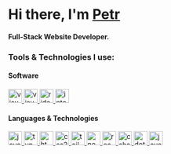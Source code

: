 # Hi there, I'm [Petr](https://dortwess.com/)

#### Full-Stack Website Developer.

### Tools & Technologies I use:

#### Software

<a href="https://code.visualstudio.com/" target="_blank" rel="noreferrer">
  <img src="https://cdn.dortwess.com/github/icons/visualstudiocode.png" alt="visualstudiocode" width="28px" height="28px">
</a>
<a href="https://visualstudio.microsoft.com/" target="_blank" rel="noreferrer">
  <img src="https://cdn.dortwess.com/github/icons/visualstudio.png" alt="visualstudiocode" width="28px" height="28px">
</a>
<a href="https://www.jetbrains.com/rider" target="_blank" rel="noreferrer">
  <img src="https://cdn.dortwess.com/github/icons/rider.png" alt="rider" width="28px" height="28px">
</a>
<a href="https://www.jetbrains.com/idea" target="_blank" rel="noreferrer">
  <img src="https://cdn.dortwess.com/github/icons/intellijidea.png" alt="intellijidea" width="28px" height="28px">
</a>

#### Languages & Technologies

<a href="https://developer.mozilla.org/en-US/docs/Web/JavaScript" target="_blank" rel="noreferrer"> 
  <img src="https://cdn.dortwess.com/github/icons/javascript.png" alt="javascript" width="28px" height="28px"/> 
</a> 
<a href="https://www.typescriptlang.org/" target="_blank" rel="noreferrer"> 
  <img src="https://cdn.dortwess.com/github/icons/typescript.png" alt="typescript" width="28px" height="28px"/> 
</a> 
<a href="https://www.w3.org/html/" target="_blank" rel="noreferrer"> 
  <img src="https://cdn.dortwess.com/github/icons/html5.png" alt="html5" width="28px" height="28px"/> 
</a> 
<a href="https://www.w3schools.com/css/" target="_blank" rel="noreferrer"> 
  <img src="https://cdn.dortwess.com/github/icons/css3.png" alt="css3" width="28px" height="28px"/> 
</a> 
<a href="https://tailwindcss.com/" target="_blank" rel="noreferrer"> 
  <img src="https://cdn.dortwess.com/github/icons/tailwindcss.png" alt="tailwind" width="28px" height="28px"/> 
</a> 
<a href="https://nextjs.org/" target="_blank" rel="noreferrer"> 
  <img src="https://cdn.dortwess.com/github/icons/nextjs.png" alt="nextjs" width="28px" height="28px"/> 
</a> 
<a href="https://reactjs.org/" target="_blank" rel="noreferrer"> 
  <img src="https://cdn.dortwess.com/github/icons/reactjs.png" alt="react" width="28px" height="28px"/> 
</a> 
<a href="https://www.w3schools.com/cs/" target="_blank" rel="noreferrer"> 
  <img src="https://cdn.dortwess.com/github/icons/csharp.png" alt="csharp" width="28px" height="28px"/> 
</a> 
<a href="https://dotnet.microsoft.com/" target="_blank" rel="noreferrer"> 
  <img src="https://cdn.dortwess.com/github/icons/dotnet.png" alt="dotnet" width="28px" height="28px"/> 
</a>
<a href="https://www.java.com" target="_blank" rel="noreferrer">
  <img src="https://cdn.dortwess.com/github/icons/java.png" alt="java" width="28px" height="28px"/> 
</a>
